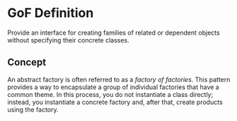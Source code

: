 # GoF Definition
Provide an interface for creating families of related or dependent objects without specifying their concrete classes. 

## Concept
An abstract factory is often referred to as a *factory of factories*. This pattern provides a way to encapsulate a group of individual factories that have a common theme. In this process, you do not instantiate a class directly; instead, you instantiate a concrete factory and, after that, create products using the factory.

